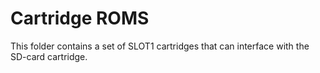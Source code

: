 # Cartridge ROMS

This folder contains a set of SLOT1 cartridges that can interface with the
SD-card cartridge.